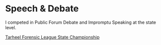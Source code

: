 # Speech & Debate

I competed in Public Forum Debate and Impromptu Speaking at the state level.

[Tarheel Forensic League State Championship](https://www.speechwire.com/tfl13-teamdetail.pdf)
